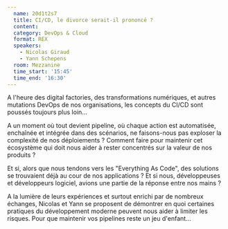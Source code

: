 ```yaml
---
  name: 20d1t2s7
  title: CI/CD, le divorce serait-il prononcé ?
  content:
  category: DevOps & Cloud
  format: REX
  speakers: 
    - Nicolas Giraud
    - Yann Schepens
  room: Mezzanine
  time_start: '15:45'
  time_end: '16:30'
---
```

A l'heure des digital factories, des transformations numériques, et autres mutations DevOps de nos organisations, les concepts du CI/CD sont poussés toujours plus loin...

A un moment où tout devient pipeline, où chaque action est automatisée, enchaînée et intégrée dans des scénarios, ne faisons-nous pas exploser la complexité de nos déploiements ?
Comment faire pour maintenir cet écosystème qui doit nous aider à rester concentrés sur la valeur de nos produits ?

Et si, alors que nous tendons vers les "Everything As Code", des solutions se trouvaient déjà au cour de nos applications ?
Et si nous, développeuses et développeurs logiciel, avions une partie de la réponse entre nos mains ?

A la lumière de leurs expériences et surtout enrichi par de nombreux échanges, Nicolas et Yann se proposent de démontrer en quoi certaines pratiques du développement moderne peuvent nous aider à limiter les risques.
Pour que maintenir vos pipelines reste un jeu d'enfant...

